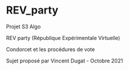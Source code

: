 # REV_party
Projet S3 Algo

REV party
(République Expérimentale Virtuelle)

Condorcet et les procédures de vote

Sujet proposé par Vincent Dugat - Octobre 2021